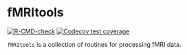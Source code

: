 
<!-- README.md is generated from README.Rmd. Please edit that file -->

# fMRItools

<!-- badges: start -->

[![R-CMD-check](https://github.com/mandymejia/fMRItools/actions/workflows/R-CMD-check.yaml/badge.svg)](https://github.com/mandymejia/fMRItools/actions/workflows/R-CMD-check.yaml)
[![Codecov test
coverage](https://codecov.io/gh/mandymejia/fMRItools/branch/main/graph/badge.svg)](https://app.codecov.io/gh/mandymejia/fMRItools?branch=main)
<!-- badges: end -->

`fMRItools` is a collection of routines for processing fMRI data.
